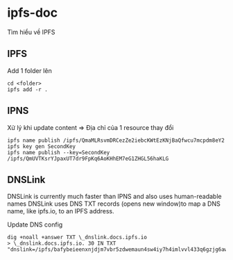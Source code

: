 # ipfs-doc

Tìm hiểu về IPFS

## IPFS

Add 1 folder lên

```
cd <folder>
ipfs add -r .
```

## IPNS

Xử lý khi update content => Địa chỉ của 1 resource thay đổi

```
ipfs name publish /ipfs/QmaMLRsvmDRCezZe2iebcKWtEzKNjBaQfwcu7mcpdm8eY2
ipfs key gen SecondKey
ipfs name publish --key=SecondKey /ipfs/QmUVTKsrYJpaxUT7dr9FpKq6AoKHhEM7eG1ZHGL56haKLG
```

## DNSLink

DNSLink is currently much faster than IPNS and also uses human-readable names
DNSLink uses DNS TXT records (opens new window)to map a DNS name, like ipfs.io, to an IPFS address.

Update DNS config

```
dig +noall +answer TXT \_dnslink.docs.ipfs.io
> \_dnslink.docs.ipfs.io. 30 IN TXT "dnslink=/ipfs/bafybeieenxnjdjm7vbr5zdwemaun4sw4iy7h4imlvvl433q6gzjg6awdpq"
```
